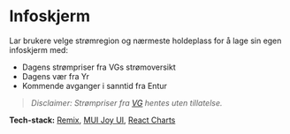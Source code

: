 # Infoskjerm

Lar brukere velge strømregion og nærmeste holdeplass for å lage sin egen infoskjerm med:

- Dagens strømpriser fra VGs strømoversikt
- Dagens vær fra Yr
- Kommende avganger i sanntid fra Entur

> _Disclaimer: Strømpriser fra [VG](https://www.vg.no/stromprisen) hentes uten tillatelse._

**Tech-stack:** [Remix](https://remix.run/), [MUI Joy UI](https://mui.com/joy-ui/getting-started/overview/), [React Charts](https://react-charts.tanstack.com/)
